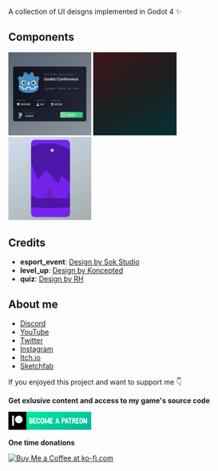 A collection of UI deisgns implemented in Godot 4 ✨

## Components

<p float="left">
    <a href=scenes/esport_event><img src="medias/results/esport_event.png" width="33%"/></a>
    <a href=scenes/level_up><img src="medias/results/level_up_result.gif" width="33%"/></a>
    <a href=scenes/level_up><img src="medias/results/quiz_result.gif" width="33%"/></a>
</div>

## Credits

- **esport_event**: [Design by Sok Studio](https://dribbble.com/shots/20302183-Nafes-eSport-Platform-Components)
- **level_up**: [Design by Koncepted](https://dribbble.com/shots/18340929-TIV-Rewards-Card-For-Gamers)
- **quiz**: [Design by RH](https://dribbble.com/shots/20053509-Quizlingo-Vocabulary-Game-App-UI)

## About me

- [Discord](https://discord.gg/83nFRPTP6t)
- [YouTube](https://www.youtube.com/channel/UCANaLfiFwsHttGv6qGvSEIw)
- [Twitter](https://twitter.com/mreliptik) 
- [Instagram](https://www.instagram.com/mreliptik)
- [Itch.io](https://mreliptik.itch.io/)
- [Sketchfab](https://sketchfab.com/victor.meunierpk)

If you enjoyed this project and want to support me 👇

**Get exlusive content and access to my game's source code**

<a href='https://patreon.com/MrEliptik' target='_blank'><img height='36' style='border:0px;height:36px;' src='medias/patreon.png' border='0' alt='Patreon link' /></a>

**One time donations**

<a href='https://ko-fi.com/H2H23ODS7' target='_blank'><img height='36' style='border:0px;height:36px;' src='https://cdn.ko-fi.com/cdn/kofi1.png?v=3' border='0' alt='Buy Me a Coffee at ko-fi.com' /></a>